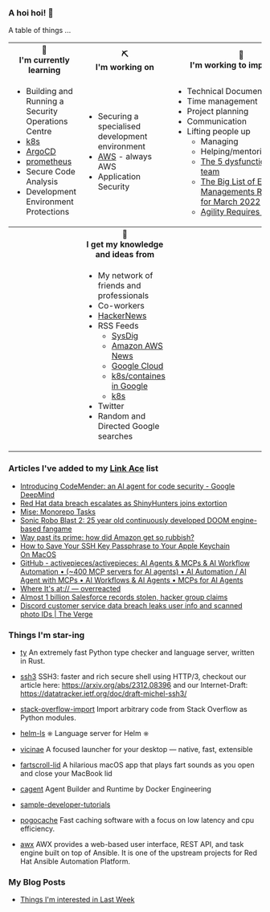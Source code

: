 ### A hoi hoi! 👋

A table of things ...

<table>
    <tr>
        <th>🌱<br/>I'm currently learning</th>
        <th>⛏<br/> I'm working on</th>
        <th>🚧<br/>I'm working to improve on</th>
    </tr>
    <tr>
        <td>
            <ul>
                <li>Building and Running a Security Operations Centre</li>
                <li><a href="https://kubernetes.io/">k8s</a></li>
                <li><a href="https://argoproj.github.io/">ArgoCD</a></li>
                <li><a href="https://prometheus.io/">prometheus</a></li>
                <li>Secure Code Analysis</li>
                <li>Development Environment Protections</li>
            </ul>
        </td>
        <td>
            <ul>
                <li>Securing a specialised development environment</li>
                <li><a href="https://aws.amazon.com/">AWS</a> - always AWS</li>
                <li>Application Security</li>
            </ul>
        </td>
        <td>
            <ul>
                <li>Technical Documentation</li>
                <li>Time management</li>
                <li>Project planning</li>
                <li>Communication</li>
                <li>Lifting people up
                    <ul>
                      <li>Managing</li>
                      <li>Helping/mentoring/coaching</li>
                      <li><a href="https://valid.com/5-dysfunctions-of-a-team/">The 5 dysfunctions of a team</a></li>
                      <li><a href="https://practicallyleading.dev/the-big-list-of-engineering-management-resources-march-2022">The Big List of Engineering Managements Resources - for March 2022</a></li>
                      <li><a href="https://www.industriallogic.com/blog/agility-requires-balance/">Agility Requires Balance</a></li>
                    </ul>
                </li>
            </ul>
        </td>
    </tr>
    <tr>
        <th>&nbsp;</th>
        <th>🏫<br/>I get my knowledge and ideas from</th>
        <th>&nbsp;</th>
    </tr>
    <tr>
        <td>&nbsp;</td>
        <td>
            <ul>
                <li>My network of friends and professionals</li>
                <li>Co-workers</li>
                <li><a href="https://news.ycombinator.com/">HackerNews</a></li>
                <li>RSS Feeds
                    <ul>
                        <li><a href="http://fetchrss.com/rss/5b4e9e358a93f8cc058b4567960404014.xml">SysDig</a></li>
                        <li><a href="https://aws.amazon.com/new/feed/">Amazon AWS News</a></li>
                        <li><a href="https://cloudblog.withgoogle.com/rss/">Google Cloud</a></li>
                        <li><a href="https://cloudblog.withgoogle.com/products/containers-kubernetes/rss/">k8s/containes in Google</a></li>
                        <li><a href="https://kubernetes.io/feed.xml">k8s</a></li>
                    </ul>
                </li>
                <li>Twitter</li>
                <li>Random and Directed Google searches</li>
            </ul>
        </td>
        <td>&nbsp;</td>
    </tr>
</table>

### Articles I've added to my [Link Ace](https://links.pgmac.net.au/) list

* [Introducing CodeMender: an AI agent for code security - Google DeepMind](https://deepmind.google/discover/blog/introducing-codemender-an-ai-agent-for-code-security/)
* [Red Hat data breach escalates as ShinyHunters joins extortion](https://www.bleepingcomputer.com/news/security/red-hat-data-breach-escalates-as-shinyhunters-joins-extortion/)
* [Mise: Monorepo Tasks](https://github.com/jdx/mise/discussions/6564)
* [Sonic Robo Blast 2: 25 year old continuously developed DOOM engine-based fangame](https://www.srb2.org/)
* [Way past its prime: how did Amazon get so rubbish?](https://www.theguardian.com/technology/2025/oct/05/way-past-its-prime-how-did-amazon-get-so-rubbish)
* [How to Save Your SSH Key Passphrase to Your Apple Keychain On MacOS](https://hyperion360.com/blog/how-to-save-ssh-key-passphrase-to-apple-keychain-macos/)
* [GitHub - activepieces/activepieces: AI Agents & MCPs & AI Workflow Automation • (~400 MCP servers for AI agents) • AI Automation / AI Agent with MCPs • AI Workflows & AI Agents • MCPs for AI Agents](https://github.com/activepieces/activepieces)
* [Where It's at:// — overreacted](https://overreacted.io/where-its-at/)
* [Almost 1 billion Salesforce records stolen, hacker group claims](https://www.reuters.com/sustainability/boards-policy-regulation/almost-1-billion-salesforce-records-stolen-hacker-group-claims-2025-10-03/)
* [Discord customer service data breach leaks user info and scanned photo IDs | The Verge](https://www.theverge.com/news/792032/discord-customer-service-data-breach-hack)

### Things I'm star-ing

* [ty](https://github.com/astral-sh/ty)
  An extremely fast Python type checker and language server, written in Rust.
* [ssh3](https://github.com/francoismichel/ssh3)
  SSH3: faster and rich secure shell using HTTP/3, checkout our article here: https://arxiv.org/abs/2312.08396 and our Internet-Draft: https://datatracker.ietf.org/doc/draft-michel-ssh3/
* [stack-overflow-import](https://github.com/drathier/stack-overflow-import)
  Import arbitrary code from Stack Overflow as Python modules.
* [helm-ls](https://github.com/mrjosh/helm-ls)
  ⎈ Language server for Helm ⎈
* [vicinae](https://github.com/vicinaehq/vicinae)
  A focused launcher for your desktop — native, fast, extensible
* [fartscroll-lid](https://github.com/iannuttall/fartscroll-lid)
  A hilarious macOS app that plays fart sounds as you open and close your MacBook lid
* [cagent](https://github.com/docker/cagent)
  Agent Builder and Runtime by Docker Engineering
* [sample-developer-tutorials](https://github.com/aws-samples/sample-developer-tutorials)
  
* [pogocache](https://github.com/pogocache/pogocache)
  Fast caching software with a focus on low latency and cpu efficiency.
* [awx](https://github.com/ansible/awx)
  AWX provides a web-based user interface, REST API, and task engine built on top of Ansible. It is one of the upstream projects for Red Hat Ansible Automation Platform.

### My Blog Posts

* [Things I'm interested in Last Week](https://pgmac.net.au/last-week/)


